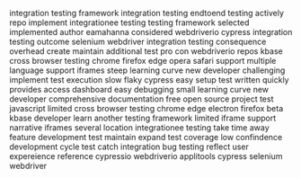 integration testing framework integration testing endtoend testing actively repo implement integrationee testing testing framework selected implemented author eamahanna considered webdriverio cypress integration testing outcome selenium webdriver integration testing consequence overhead create maintain additional test pro con webdriverio repos kbase cross browser testing chrome firefox edge opera safari support multiple language support iframes steep learning curve new developer challenging implement test execution slow flaky cypress easy setup test written quickly provides access dashboard easy debugging small learning curve new developer comprehensive documentation free open source project test javascript limited cross browser testing chrome edge electron firefox beta kbase developer learn another testing framework limited iframe support narrative iframes several location integrationee testing take time away feature development test maintain expand test coverage low confindence development cycle test catch integration bug testing reflect user expereience reference cypressio webdriverio applitools cypress selenium webdriver